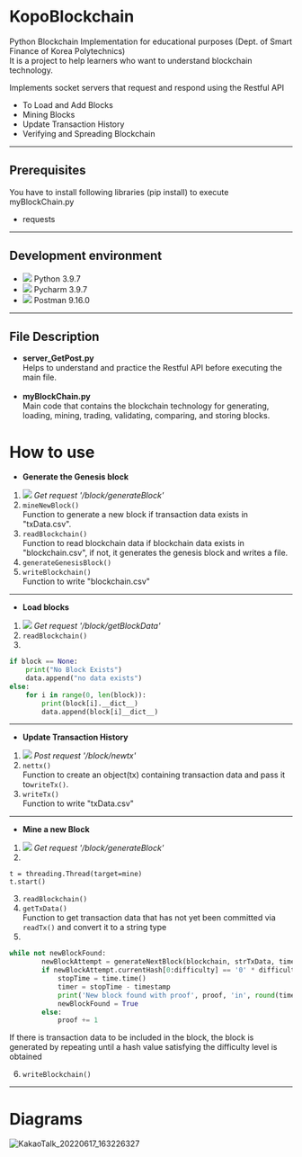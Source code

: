 # KopoBlockchain
Python Blockchain Implementation for educational purposes (Dept. of Smart Finance of Korea Polytechnics)<br>
It is a project to help learners who want to understand blockchain technology.

Implements socket servers that request and respond using the Restful API
- To Load and Add Blocks
- Mining Blocks
- Update Transaction History
- Verifying and Spreading Blockchain
*****
## Prerequisites
You have to install following libraries (pip install) to execute myBlockChain.py
- requests
*****
## Development environment
- <img src="https://img.shields.io/badge/Python-3776AB?style=flat-square&logo=Python&logoColor=white" /> Python 3.9.7
- <img src="https://img.shields.io/badge/Pycharm-000000?style=flat-square&logo=Pycharm&logoColor=white" /> Pycharm 3.9.7
- <img src="https://img.shields.io/badge/Postman-FF6C37?style=flat-square&logo=Postman&logoColor=white" /> Postman 9.16.0
*****
## File Description
* **server_GetPost.py**<br>
Helps to understand and practice the Restful API before executing the main file.<br><br>
* **myBlockChain.py**<br>
Main code that contains the blockchain technology for generating, loading, mining, trading, validating, comparing, and storing blocks.

# How to use
* **Generate the Genesis block**
1. <img src="https://img.shields.io/badge/Postman-FF6C37?style=flat-square&logo=Postman&logoColor=white" /> _Get request '/block/generateBlock'_
2. ```mineNewBlock()```  <br>Function to generate a new block if transaction data exists in "txData.csv".
3. ```readBlockchain()``` <br>Function to read blockchain data if blockchain data exists in "blockchain.csv", if not, it generates the genesis block and writes a file.
4. ```generateGenesisBlock()```
5. ```writeBlockchain()```<br>Function to write "blockchain.csv"
*****
* **Load blocks**
1. <img src="https://img.shields.io/badge/Postman-FF6C37?style=flat-square&logo=Postman&logoColor=white" /> _Get request '/block/getBlockData'_
2. ```readBlockchain()```
3.
```python
if block == None:
    print("No Block Exists")
    data.append("no data exists")
else:
    for i in range(0, len(block)):
        print(block[i].__dict__)
        data.append(block[i]__dict__)
```
*****
* **Update Transaction History**
1. <img src="https://img.shields.io/badge/Postman-FF6C37?style=flat-square&logo=Postman&logoColor=white" /> _Post request '/block/newtx'_
2. ```nettx()```<br>Function to create an object(tx) containing transaction data and pass it to```writeTx()```.
3. ```writeTx()```<br>Function to write "txData.csv"
*****
* **Mine a new Block**
1. <img src="https://img.shields.io/badge/Postman-FF6C37?style=flat-square&logo=Postman&logoColor=white" /> _Get request '/block/generateBlock'_
2. 
~~~
t = threading.Thread(target=mine)
t.start()
~~~
3. ```readBlockchain()```
4. ```getTxData()```<br>Function to get transaction data that has not yet been committed via ```readTx()``` and convert it to a string type
5. 
```python
while not newBlockFound:
        newBlockAttempt = generateNextBlock(blockchain, strTxData, timestamp, proof)
        if newBlockAttempt.currentHash[0:difficulty] == '0' * difficulty: 
            stopTime = time.time()
            timer = stopTime - timestamp
            print('New block found with proof', proof, 'in', round(timer, 2), 'seconds.')
            newBlockFound = True
        else:
            proof += 1
```

If there is transaction data to be included in the block, the block is generated by repeating until a hash value satisfying the difficulty level is obtained

6. ```writeBlockchain()```
*****
# Diagrams
![KakaoTalk_20220617_163226327](https://user-images.githubusercontent.com/103027847/174252263-6eaf28ab-4ff2-4da0-976c-d3a85769063e.jpg)
